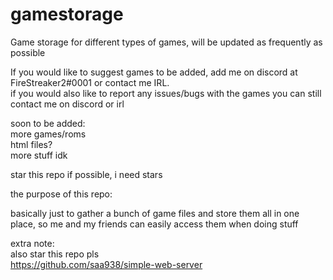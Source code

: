 # gamestorage

Game storage for different types of games, will be updated as frequently as possible 

If you would like to suggest games to be added, add me on discord at FireStreaker2#0001 or contact me IRL.       
if you would also like to report any issues/bugs with the games you can still contact me on discord or irl


soon to be added:   
more games/roms   
html files?   
more stuff idk   



star this repo if possible, i need stars


the purpose of this repo:   

basically just to gather a bunch of game files and store them all in one place, so me and my friends can easily access them when doing stuff    


extra note:   
also star this repo pls     
https://github.com/saa938/simple-web-server  

